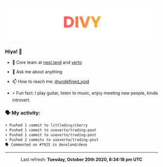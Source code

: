 
![](https://github.com/divy-work/divy-work/raw/master/assets/divy.png)

### Hiya! 👋

- 🔭 Core team at [nest.land](https://github.com/nestdotland/nest.land) and [verto](https://github.com/useverto/verto)

- 💬 Ask me about anything

- 📫 How to reach me: [@undefined_void](https://instagram.com/divy.exe)

- ⚡ Fun fact: I play guitar, listen to music, enjoy meeting new people, kinda introvert.

### 🗣 My activity:

```
⬆️ Pushed 1 commit to littledivy/cherry
⬆️ Pushed 1 commit to useverto/trading-post
⬆️ Pushed 1 commit to useverto/trading-post
⬆️ Pushed 2 commits to useverto/trading-post
🗣 Commented on #7925 in denoland/deno
```

------------
<p align="center">Last refresh: <b>Tuesday, October 20th 2020, 8:34:18 pm UTC</b></p>

